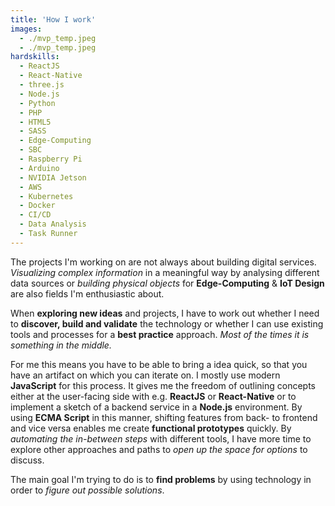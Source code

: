 ```yaml
---
title: 'How I work'
images:
  - ./mvp_temp.jpeg
  - ./mvp_temp.jpeg
hardskills:
  - ReactJS
  - React-Native
  - three.js
  - Node.js
  - Python
  - PHP
  - HTML5
  - SASS
  - Edge-Computing
  - SBC
  - Raspberry Pi
  - Arduino
  - NVIDIA Jetson
  - AWS
  - Kubernetes
  - Docker
  - CI/CD
  - Data Analysis
  - Task Runner
---
```


<!-- I'm trying to explain how I and why I work the way I do...
Ideation -> Implementation -> Validation -> Repeat. -->

The projects I'm working on are not always about building digital services. _Visualizing complex information_ in a meaningful way by analysing different data sources or _building physical objects_ for **Edge-Computing** & **IoT Design** are also fields I'm enthusiastic about.

When **exploring new ideas** and projects, I have to work out whether I need to **discover, build and validate** the technology or whether I can use existing tools and processes for a **best practice** approach. _Most of the times it is something in the middle._

For me this means you have to be able to bring a idea quick, so that you have an artifact on which you can iterate on.
I mostly use modern **JavaScript** for this process. It gives me the freedom of outlining concepts either at the user-facing side with e.g. **ReactJS** or **React-Native** or to implement a sketch of a backend service in a **Node.js** environment. By using **ECMA Script** in this manner, shifting features from back- to frontend and vice versa enables me create **functional prototypes** quickly. By _automating the in-between steps_ with different tools, I have more time to explore other approaches and paths to _open up the space for options_ to discuss.

The main goal I'm trying to do is to **find problems** by using technology in order to _figure out possible solutions_.
